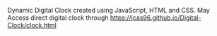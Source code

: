 Dynamic Digital Clock created using JavaScript, HTML and CSS.
May Access direct digital clock through 
https://jcas96.github.io/Digital-Clock/clock.html
